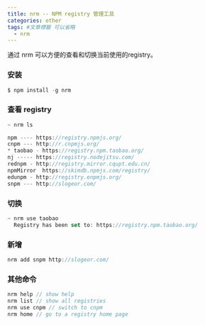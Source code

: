 ```yaml
---
title: nrm -- NPM registry 管理工具
categories: other
tags: #文章標籤 可以省略
  - nrm
---
```


通过 nrm 可以方便的查看和切换当前使用的registry。

### 安装

```js
$ npm install -g nrm
```

### 查看 registry

```js
~ nrm ls

npm ---- https://registry.npmjs.org/
cnpm --- http://r.cnpmjs.org/
* taobao - https://registry.npm.taobao.org/
nj ----- https://registry.nodejitsu.com/
rednpm - http://registry.mirror.cqupt.edu.cn/
npmMirror  https://skimdb.npmjs.com/registry/
edunpm - http://registry.enpmjs.org/
snpm --- http://slogeor.com/
```

### 切换

```js
~ nrm use taobao
  Registry has been set to: https://registry.npm.taobao.org/
```

### 新增

```js
nrm add snpm http://slogeor.com/
```

### 其他命令

```js
nrm help // show help
nrm list // show all registries
nrm use cnpm // switch to cnpm
nrm home // go to a registry home page
```
